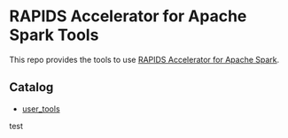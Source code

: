 # RAPIDS Accelerator for Apache Spark Tools

This repo provides the tools to use [RAPIDS Accelerator for Apache Spark](https://github.com/NVIDIA/spark-rapids).

## Catalog

- [user_tools](/user_tools)

test
